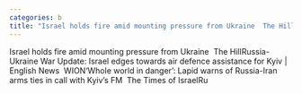 ```yaml
---
categories: b
title: "Israel holds fire amid mounting pressure from Ukraine  The Hill"
---
```

Israel holds fire amid mounting pressure from Ukraine&nbsp;&nbsp;The HillRussia-Ukraine War Update: Israel edges towards air defence assistance for Kyiv | English News&nbsp;&nbsp;WION‘Whole world in danger’: Lapid warns of Russia-Iran arms ties in call with Kyiv’s FM&nbsp;&nbsp;The Times of IsraelRu